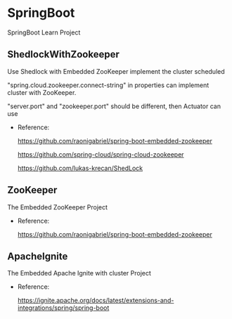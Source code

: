# SpringBoot
SpringBoot Learn Project

## ShedlockWithZookeeper

Use Shedlock with Embedded ZooKeeper implement the cluster scheduled

"spring.cloud.zookeeper.connect-string" in properties can implement cluster with ZooKeeper.

"server.port" and "zookeeper.port" should be different, then Actuator can use

- Reference:

  https://github.com/raonigabriel/spring-boot-embedded-zookeeper

  https://github.com/spring-cloud/spring-cloud-zookeeper

  https://github.com/lukas-krecan/ShedLock

## ZooKeeper
The Embedded ZooKeeper Project

- Reference:

  https://github.com/raonigabriel/spring-boot-embedded-zookeeper

## ApacheIgnite
The Embedded Apache Ignite with cluster Project

- Reference:

  https://ignite.apache.org/docs/latest/extensions-and-integrations/spring/spring-boot
